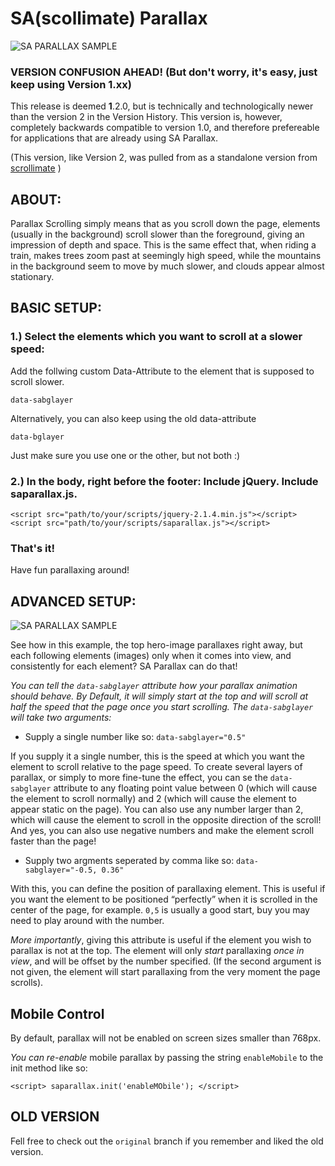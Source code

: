 # SA(scollimate) Parallax
![SA PARALLAX SAMPLE](http://files.moritzzimmer.com/saparallax.gif)




### VERSION CONFUSION AHEAD! (But don't worry, it's easy, just keep using Version 1.xx)

This release is deemed **1**.2.0, but is technically and technologically newer than the version 2 in the Version History. This version is, however, completely backwards compatible to version 1.0, and therefore prefereable for applications that are already using SA Parallax. 

(This version, like Version 2, was pulled from as a standalone version from [scrollimate](https://github.com/justMoritz/scrollimate) )

## ABOUT:

Parallax Scrolling simply means that as you scroll down the page, elements (usually in the background) scroll slower than the foreground, giving an impression of depth and space. This is the same effect that, when riding a train, makes trees zoom past at seemingly high speed, while the mountains in the background seem to move by much slower, and clouds appear almost stationary.


## BASIC SETUP:

### 1.) Select the elements which you want to scroll at a slower speed:

Add the follwing custom Data-Attribute to the element that is supposed to scroll slower.

    data-sabglayer

Alternatively, you can also keep using the old data-attribute

    data-bglayer

Just make sure you use one or the other, but not both :)
    
### 2.) In the body, right before the footer: Include jQuery. Include saparallax.js.

	<script src="path/to/your/scripts/jquery-2.1.4.min.js"></script>
	<script src="path/to/your/scripts/saparallax.js"></script>

### That's it!

Have fun parallaxing around!


## ADVANCED SETUP:
![SA PARALLAX SAMPLE](http://files.moritzzimmer.com/saparallax3.gif)

See how in this example, the top hero-image parallaxes right away, but each following elements (images) only when it comes into view, and consistently for each element? SA Parallax can do that!

*You can tell the `data-sabglayer` attribute how your parallax animation should behave.
By Default, it will simply start at the top and will scroll at half the speed that the page once you start scrolling.
The `data-sabglayer` will take two arguments:*

- Supply a single number like so: `data-sabglayer="0.5"`

If you supply it a single number, this is the speed at which you want the element to scroll relative to the page speed. To create several layers of parallax, or simply to more fine-tune the effect, you can se the `data-sabglayer` attribute to any floating point value between 0 (which will cause the element to scroll normally) and 2 (which will cause the element to appear static on the page). You can also use any number larger than 2, which will cause the element to scroll in the opposite direction of the scroll! And yes, you can also use negative numbers and make the element scroll faster than the page!
  
- Supply two argments seperated by comma like so: `data-sabglayer="-0.5, 0.36"`

With this, you can define the position of parallaxing element. This is useful if you want the element to be positioned “perfectly” when it is scrolled in the center of the page, for example. `0,5` is usually a good start, buy you may need to play around with the number.

*More importantly*, giving this attribute is useful if the element you wish to parallax is not at the top. The element will only _start_ parallaxing _once in view_, and will be offset by the number specified. (If the second argument is not given, the element will start parallaxing from the very moment the page scrolls).


## Mobile Control

By default, parallax will not be enabled on screen sizes smaller than 768px.

*You can re-enable* mobile parallax by passing the string `enableMobile` to the init method like so: 

	<script> saparallax.init('enableMObile'); </script>

## OLD VERSION

Fell free to check out the `original` branch if you remember and liked the old version.